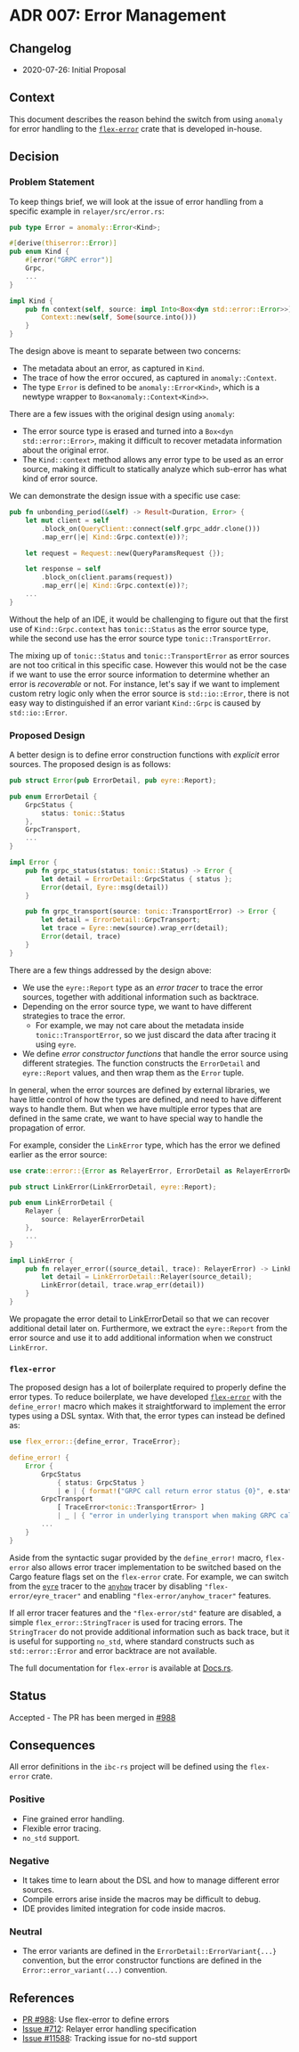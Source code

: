 # ADR 007: Error Management

## Changelog

- 2020-07-26: Initial Proposal

## Context

This document describes the reason behind the switch from using `anomaly` for
error handling to the [`flex-error`](https://docs.rs/flex-error/) crate that is
developed in-house.

## Decision

### Problem Statement

To keep things brief, we will look at the issue of error handling from a
specific example in `relayer/src/error.rs`:

```rust
pub type Error = anomaly::Error<Kind>;

#[derive(thiserror::Error)]
pub enum Kind {
    #[error("GRPC error")]
    Grpc,
    ...
}

impl Kind {
    pub fn context(self, source: impl Into<Box<dyn std::error::Error>>) -> anomaly::Context<Self> {
        Context::new(self, Some(source.into()))
    }
}
```

The design above is meant to separate between two concerns:

- The metadata about an error, as captured in `Kind`.
- The trace of how the error occured, as captured in `anomaly::Context`.
- The type `Error` is defined to be `anomaly::Error<Kind>`, which is a newtype
  wrapper to `Box<anomaly::Context<Kind>>`.

There are a few issues with the original design using `anomaly`:

- The error source type is erased and turned into a
  `Box<dyn std::error::Error>`, making it difficult to recover metadata
  information about the original error.
- The `Kind::context` method allows any error type to be used as an error
  source, making it difficult to statically analyze which sub-error has what
  kind of error source.

We can demonstrate the design issue with a specific use case:

```rust
pub fn unbonding_period(&self) -> Result<Duration, Error> {
    let mut client = self
        .block_on(QueryClient::connect(self.grpc_addr.clone()))
        .map_err(|e| Kind::Grpc.context(e))?;

    let request = Request::new(QueryParamsRequest {});

    let response = self
        .block_on(client.params(request))
        .map_err(|e| Kind::Grpc.context(e))?;
    ...
}
```

Without the help of an IDE, it would be challenging to figure out that the first
use of `Kind::Grpc.context` has `tonic::Status` as the error source type, while
the second use has the error source type `tonic::TransportError`.

The mixing up of `tonic::Status` and `tonic::TransportError` as error sources
are not too critical in this specific case. However this would not be the case
if we want to use the error source information to determine whether an error is
*recoverable* or not. For instance, let's say if we want to implement custom
retry logic only when the error source is `std::io::Error`, there is not easy
way to distinguished if an error variant `Kind::Grpc` is caused by
`std::io::Error`.

### Proposed Design

A better design is to define error construction functions with *explicit* error
sources. The proposed design is as follows:

```rust
pub struct Error(pub ErrorDetail, pub eyre::Report);

pub enum ErrorDetail {
    GrpcStatus {
        status: tonic::Status
    },
    GrpcTransport,
    ...
}

impl Error {
    pub fn grpc_status(status: tonic::Status) -> Error {
        let detail = ErrorDetail::GrpcStatus { status };
        Error(detail, Eyre::msg(detail))
    }

    pub fn grpc_transport(source: tonic::TransportError) -> Error {
        let detail = ErrorDetail::GrpcTransport;
        let trace = Eyre::new(source).wrap_err(detail);
        Error(detail, trace)
    }
}
```

There are a few things addressed by the design above:

- We use the `eyre::Report` type as an *error tracer* to trace the error
  sources, together with additional information such as backtrace.
- Depending on the error source type, we want to have different strategies to
  trace the error.
  - For example, we may not care about the metadata inside
    `tonic::TransportError`, so we just discard the data after tracing it using
    `eyre`.
- We define *error constructor functions* that handle the error source using
  different strategies. The function constructs the `ErrorDetail` and
  `eyre::Report` values, and then wrap them as the `Error` tuple.

In general, when the error sources are defined by external libraries, we have
little control of how the types are defined, and need to have different ways to
handle them. But when we have multiple error types that are defined in the same
crate, we want to have special way to handle the propagation of error.

For example, consider the `LinkError` type, which has the error we defined
earlier as the error source:

```rust
use crate::error::{Error as RelayerError, ErrorDetail as RelayerErrorDetail};

pub struct LinkError(LinkErrorDetail, eyre::Report);

pub enum LinkErrorDetail {
    Relayer {
        source: RelayerErrorDetail
    },
    ...
}

impl LinkError {
    pub fn relayer_error((source_detail, trace): RelayerError) -> LinkError {
        let detail = LinkErrorDetail::Relayer(source_detail);
        LinkError(detail, trace.wrap_err(detail))
    }
}
```

We propagate the error detail to LinkErrorDetail so that we can recover
additional detail later on. Furthermore, we extract the `eyre::Report` from the
error source and use it to add additional information when we construct
`LinkError`.

### `flex-error`

The proposed design has a lot of boilerplate required to properly define the
error types. To reduce boilerplate, we have developed
[`flex-error`](https://docs.rs/flex-error/) with the `define_error!` macro which
makes it straightforward to implement the error types using a DSL syntax. With
that, the error types can instead be defined as:

```rust
use flex_error::{define_error, TraceError};

define_error! {
    Error {
        GrpcStatus
            { status: GrpcStatus }
            | e | { format!("GRPC call return error status {0}", e.status) },
        GrpcTransport
            [ TraceError<tonic::TransportError> ]
            | _ | { "error in underlying transport when making GRPC call" },
        ...
    }
}
```

Aside from the syntactic sugar provided by the `define_error!` macro,
`flex-error` also allows error tracer implementation to be switched based on the
Cargo feature flags set on the `flex-error` crate. For example, we can switch
from the [`eyre`](https://docs.rs/eyre/) tracer to the
[`anyhow`](https://docs.rs/anyhow/) tracer by disabling
`"flex-error/eyre_tracer"` and enabling `"flex-error/anyhow_tracer"` features.

If all error tracer features and the `"flex-error/std"` feature are disabled, a
simple `flex_error::StringTracer` is used for tracing errors. The `StringTracer`
do not provide additional information such as back trace, but it is useful for
supporting `no_std`, where standard constructs such as `std::error::Error` and
error backtrace are not available.

The full documentation for `flex-error` is available at
[Docs.rs](https://docs.rs/flex-error/).

## Status

Accepted - The PR has been merged in
[#988](https://github.com/informalsystems/ibc-rs/pull/988)

## Consequences

All error definitions in the `ibc-rs` project will be defined using the
`flex-error` crate.

### Positive

- Fine grained error handling.
- Flexible error tracing.
- `no_std` support.

### Negative

- It takes time to learn about the DSL and how to manage different error
  sources.
- Compile errors arise inside the macros may be difficult to debug.
- IDE provides limited integration for code inside macros.

### Neutral

- The error variants are defined in the `ErrorDetail::ErrorVariant{...}`
  convention, but the error constructor functions are defined in the
  `Error::error_variant(...)` convention.

## References

- [PR #988](https://github.com/informalsystems/ibc-rs/pull/988): Use flex-error
  to define errors
- [Issue #712](https://github.com/informalsystems/ibc-rs/issues/712): Relayer
  error handling specification
- [Issue #11588](https://github.com/informalsystems/ibc-rs/issues/1158):
  Tracking issue for no-std support
